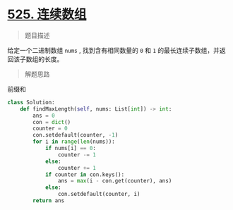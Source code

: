 # [525. 连续数组](https://leetcode.cn/problems/contiguous-array/)

> 题目描述

给定一个二进制数组 `nums` , 找到含有相同数量的 `0` 和 `1` 的最长连续子数组，并返回该子数组的长度。

> 解题思路

前缀和

```python
class Solution:
    def findMaxLength(self, nums: List[int]) -> int:
        ans = 0
        con = dict()
        counter = 0
        con.setdefault(counter, -1)
        for i in range(len(nums)):
            if nums[i] == 0:
                counter -= 1
            else:
                counter += 1
            if counter in con.keys():
                ans = max(i - con.get(counter), ans)
            else:
                con.setdefault(counter, i)
        return ans
```

